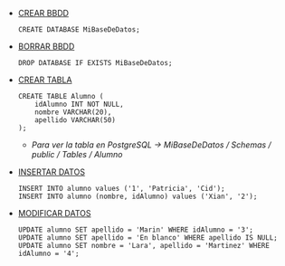 - [CREAR BBDD]()
	~~~~
 	CREATE DATABASE MiBaseDeDatos;
 	~~~~
- [BORRAR BBDD]()
 	~~~~
 	DROP DATABASE IF EXISTS MiBaseDeDatos;
 	~~~~

 - [CREAR TABLA]()
	~~~
	CREATE TABLE Alumno (
 		idAlumno INT NOT NULL,
 		nombre VARCHAR(20),
 		apellido VARCHAR(50)
 	);
	~~~
   	- *Para ver la tabla en PostgreSQL -> MiBaseDeDatos / Schemas / public / Tables / Alumno*
- [INSERTAR DATOS]()
  	~~~~
	INSERT INTO alumno values ('1', 'Patricia', 'Cid');
	INSERT INTO alumno (nombre, idAlumno) values ('Xian', '2');
   	~~~~
- [MODIFICAR DATOS]()
  	~~~~
	UPDATE alumno SET apellido = 'Marin' WHERE idAlumno = '3';
   	UPDATE alumno SET apellido = 'En blanco' WHERE apellido IS NULL;
   	UPDATE alumno SET nombre = 'Lara', apellido = 'Martinez' WHERE idAlumno = '4';
   	~~~~


